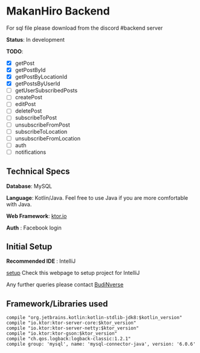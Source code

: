 # MakanHiro Backend

For sql file please download from the discord #backend server

**Status**: In development

**TODO**: 

 - [x] getPost
 - [x] getPostById
 - [x] getPostByLocationId
 - [x] getPostsByUserId
 - [ ] getUserSubscribedPosts
 - [ ] createPost
 - [ ] editPost
 - [ ] deletePost
 - [ ] subscribeToPost
 - [ ] unsubscribeFromPost
 - [ ] subscribeToLocation
 - [ ] unsubscribeFromLocation
 - [ ] auth
 - [ ] notifications
    
## Technical Specs
**Database**: MySQL

**Language**: Kotlin/Java. Feel free to use Java if you are more comfortable with Java.

**Web Framework**: [ktor.io](http://ktor.io/index.html)

**Auth** : Facebook login

## Initial Setup
**Recommended IDE** : IntelliJ

[setup](https://www.jetbrains.com/help/idea/gradle.html) Check this webpage to setup project for IntelliJ

 Any further queries please contact [BudiNverse](https://github.com/BudiNverse)

## Framework/Libraries used

    compile "org.jetbrains.kotlin:kotlin-stdlib-jdk8:$kotlin_version"
    compile "io.ktor:ktor-server-core:$ktor_version"
    compile "io.ktor:ktor-server-netty:$ktor_version"
    compile "io.ktor:ktor-gson:$ktor_version"
    compile "ch.qos.logback:logback-classic:1.2.1"
    compile group: 'mysql', name: 'mysql-connector-java', version: '6.0.6'
